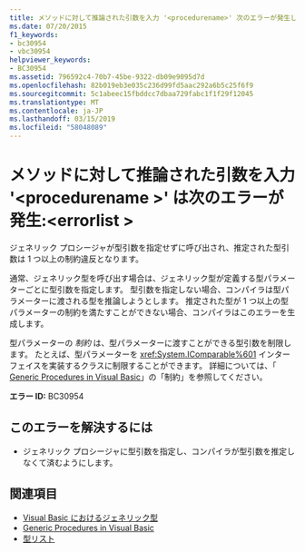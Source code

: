 ```yaml
---
title: メソッドに対して推論された引数を入力 '<procedurename>' 次のエラーが発生します。<errorlist>
ms.date: 07/20/2015
f1_keywords:
- bc30954
- vbc30954
helpviewer_keywords:
- BC30954
ms.assetid: 796592c4-70b7-45be-9322-db09e9095d7d
ms.openlocfilehash: 82b019eb3e035c236d99fd5aac292a6b5c25f6f9
ms.sourcegitcommit: 5c1abeec15fbddcc7dbaa729fabc1f1f29f12045
ms.translationtype: MT
ms.contentlocale: ja-JP
ms.lasthandoff: 03/15/2019
ms.locfileid: "58048089"
---
```

# <a name="type-arguments-inferred-for-method-procedurename-result-in-the-following-errors-errorlist"></a>メソッドに対して推論された引数を入力 '\<procedurename >' は次のエラーが発生:\<errorlist >
ジェネリック プロシージャが型引数を指定せずに呼び出され、推定された型引数は 1 つ以上の制約違反となります。  
  
 通常、ジェネリック型を呼び出す場合は、ジェネリック型が定義する型パラメーターごとに型引数を指定します。 型引数を指定しない場合、コンパイラは型パラメーターに渡される型を推論しようとします。 推定された型が 1 つ以上の型パラメーターの制約を満たすことができない場合、コンパイラはこのエラーを生成します。  
  
 型パラメーターの *制約* は、型パラメーターに渡すことができる型引数を制限します。 たとえば、型パラメーターを <xref:System.IComparable%601> インターフェイスを実装するクラスに制限することができます。 詳細については、「 [Generic Procedures in Visual Basic](../../visual-basic/programming-guide/language-features/data-types/generic-procedures.md)」の「制約」を参照してください。  
  
 **エラー ID:** BC30954  
  
## <a name="to-correct-this-error"></a>このエラーを解決するには  
  
-   ジェネリック プロシージャに型引数を指定し、コンパイラが型引数を推定しなくて済むようにします。  
  
## <a name="see-also"></a>関連項目

- [Visual Basic におけるジェネリック型](../../visual-basic/programming-guide/language-features/data-types/generic-types.md)
- [Generic Procedures in Visual Basic](../../visual-basic/programming-guide/language-features/data-types/generic-procedures.md)
- [型リスト](../../visual-basic/language-reference/statements/type-list.md)
